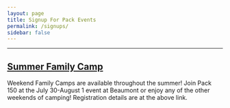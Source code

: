 ```yaml
---
layout: page
title: Signup For Pack Events
permalink: /signups/
sidebar: false
---
```



************

## [Summer Family Camp](https://lecbsa.org/familycamping)

Weekend Family Camps are available throughout the summer! Join Pack 150 at the July 30-August 1 event at Beaumont or enjoy any of the other weekends of camping! Registration details are at the above link.
